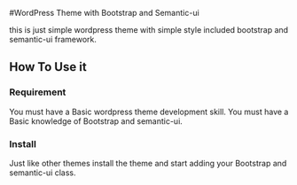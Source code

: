 #WordPress Theme with Bootstrap and Semantic-ui

this is just simple wordpress theme with simple style included bootstrap and semantic-ui framework.

## How To Use it 


### Requirement

You must have a Basic wordpress theme development skill.
You must have a Basic knowledge of Bootstrap and semantic-ui.

### Install

Just like other themes install the theme and start adding your Bootstrap and semantic-ui class.

